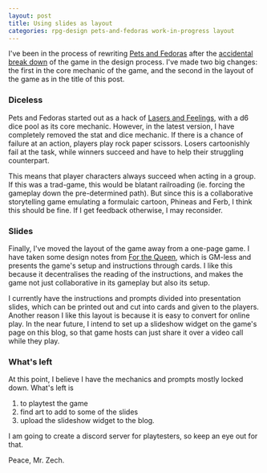 ```yaml
---
layout: post
title: Using slides as layout
categories: rpg-design pets-and-fedoras work-in-progress layout
---
```


I've been in the process of rewriting [Pets and Fedoras](/projects/pets-and-fedoras-slides) after the [accidental break down](/_posts/2024-04-01-Breaking-your-prototype) of the game in the design process. 
I've made two big changes: the first in the core mechanic of the game, and the second in the layout of the game as in the title of this post.

### Diceless

Pets and Fedoras started out as a hack of [Lasers and Feelings](https://johnharper.itch.io/lasers-feelings), with a d6 dice pool as its core mechanic. However, in the latest version, I have completely removed the stat and dice mechanic. If there is a chance of failure at an action, players play rock paper scissors. Losers cartoonishly fail at the task, while winners succeed and have to help their struggling counterpart.

This means that player characters always succeed when acting in a group. If this was a trad-game, this would be blatant railroading (ie. forcing the gameplay down the pre-determined path). But since this is a collaborative storytelling game emulating a formulaic cartoon, Phineas and Ferb, I think this should be fine. If I get feedback otherwise, I may reconsider.

### Slides

Finally, I've moved the layout of the game away from a one-page game. I have taken some design notes from [For the Queen](https://darringtonpress.com/forthequeen/), which is GM-less and presents the game's setup and instructions through cards. I like this because it decentralises the reading of the instructions, and makes the game not just collaborative in its gameplay but also its setup.

I currently have the instructions and prompts divided into presentation slides, which can be printed out and cut into cards and given to the players. Another reason I like this layout is because it is easy to convert for online play. In the near future, I intend to set up a slideshow widget on the game's page on this blog, so that game hosts can just share it over a video call while they play.

### What's left

At this point, I believe I have the mechanics and prompts mostly locked down. What's left is
1. to playtest the game
2. find art to add to some of the slides
3. upload the slideshow widget to the blog.

I am going to create a discord server for playtesters, so keep an eye out for that.

Peace,
Mr. Zech.

